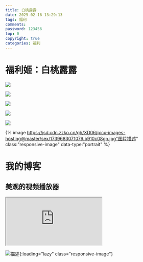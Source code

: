 ```yaml
---
title: 白桃露露
date: 2025-02-16 13:29:13
tags: 福利
comments: 
password: 123456
top: 0
copyright: true
categories: 福利
---
```


#  福利姬：白桃露露

![](https://jsd.cdn.zzko.cn/gh/XD06/picx-images-hosting@master/sex/1739683035808.9kgb1pxbrn.jpg)

![](https://jsd.cdn.zzko.cn/gh/XD06/picx-images-hosting@master/sex/1739683013678.4ub23b5pe9.jpg)

![](https://jsd.cdn.zzko.cn/gh/XD06/picx-images-hosting@master/sex/1739682983165.45t4we30s.jpg)

![](https://jsd.cdn.zzko.cn/gh/XD06/picx-images-hosting@master/sex/1739683002671.2rv9f974cu.jpg)

![](https://jsd.cdn.zzko.cn/gh/XD06/picx-images-hosting@master/sex/1739683049094.60udbwulzq.jpg)

{% image https://jsd.cdn.zzko.cn/gh/XD06/picx-images-hosting@master/sex/1739683071079.b910c08gn.jpg"图片描述" class:"responsive-image" data-type:"portrait" %}

#  我的博客

##  美观的视频播放器

<!-- 视频示例 -->
<div class="video-wrapper">
  <iframe src="https://holcc-cdn.haier.net/lemc/aliyun2/20250218/24231b38d28d470cb7d9a6e1cf2819f5.mp4" allowfullscreen=1></iframe>
</div>

![描述](https://jsd.cdn.zzko.cn/gh/XD06/picx-images-hosting@master/sex/1739683049094.60udbwulzq.jpg){:loading="lazy" class="responsive-image"}



